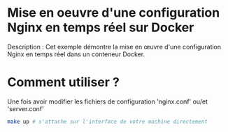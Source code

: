 # Mise en oeuvre d'une configuration Nginx en temps réel sur Docker

Description : Cet exemple démontre la mise en œuvre d'une configuration Nginx en temps réel dans un conteneur Docker.

# Comment utiliser ?

Une fois avoir modifier les fichiers de configuration 'nginx.conf' ou/et 'server.conf'

```bash
make up # s'attache sur l'interface de votre machine directement
```